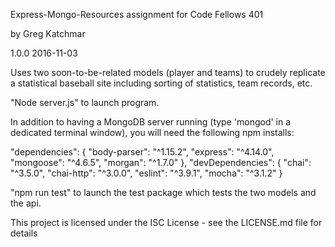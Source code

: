 Express-Mongo-Resources assignment for Code Fellows 401

by Greg Katchmar

1.0.0  2016-11-03

Uses two soon-to-be-related models (player and teams) to crudely replicate a statistical baseball site including sorting of statistics, team records, etc.

"Node server.js" to launch program.

In addition to having a MongoDB server running (type 'mongod' in a dedicated terminal window), you will need the following npm installs:

"dependencies": {
    "body-parser": "^1.15.2",
    "express": "^4.14.0",
    "mongoose": "^4.6.5",
    "morgan": "^1.7.0"
  },
   "devDependencies": {
    "chai": "^3.5.0",
    "chai-http": "^3.0.0",
    "eslint": "^3.9.1",
    "mocha": "^3.1.2"
  }

"npm run test" to launch the test package which tests the two models and the api.

This project is licensed under the ISC License - see the LICENSE.md file for details